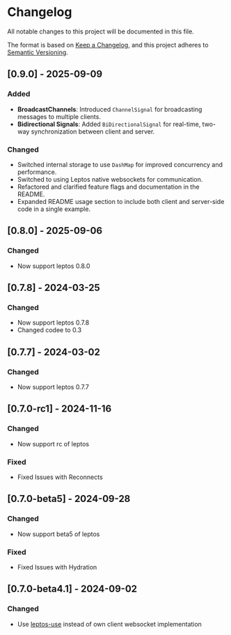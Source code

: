 # Changelog

All notable changes to this project will be documented in this file.

The format is based on [Keep a Changelog](https://keepachangelog.com/en/1.1.0/),
and this project adheres to [Semantic Versioning](https://semver.org/spec/v2.0.0.html).

## [0.9.0] - 2025-09-09

### Added
- **BroadcastChannels**: Introduced `ChannelSignal` for broadcasting messages to multiple clients.
- **Bidirectional Signals**: Added `BiDirectionalSignal` for real-time, two-way synchronization between client and server.

### Changed
- Switched internal storage to use `DashMap` for improved concurrency and performance.
- Switched to using Leptos native websockets for communication.
- Refactored and clarified feature flags and documentation in the README.
- Expanded README usage section to include both client and server-side code in a single example.

## [0.8.0] - 2025-09-06

### Changed
- Now support leptos 0.8.0


## [0.7.8] - 2024-03-25

### Changed
- Now support leptos 0.7.8
- Changed codee to 0.3


## [0.7.7] - 2024-03-02

### Changed
- Now support leptos 0.7.7

## [0.7.0-rc1] - 2024-11-16

### Changed
- Now support rc of leptos

### Fixed
- Fixed Issues with Reconnects

## [0.7.0-beta5] - 2024-09-28

### Changed
- Now support beta5 of leptos

### Fixed
- Fixed Issues with Hydration

## [0.7.0-beta4.1] - 2024-09-02

### Changed

- Use [leptos-use](https://leptos-use.rs/) instead of own client websocket implementation
